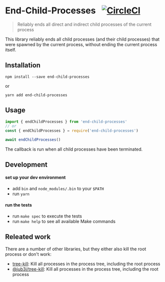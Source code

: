 # End-Child-Processes &nbsp; [![CircleCI](https://circleci.com/gh/kevgo/end-child-processes.svg?style=shield)](https://circleci.com/gh/kevgo/end-child-processes)

> Reliably ends all direct and indirect child processes of the current process

This library reliably ends all child processes (and their child processes)
that were spawned by the current process,
without ending the current process itself.

## Installation

```
npm install --save end-child-processes
```

or

```
yarn add end-child-processes
```


## Usage

```js
import { endChildProcesses } from 'end-child-processes'
// or
const { endChildProcesses } = require('end-child-processes')

await endChildProcesses()
```

The callback is run when all child processes have been terminated.

## Development

#### set up your dev environment

- add `bin` and `node_modules/.bin` to your `$PATH`
- run `yarn`

#### run the tests

- run `make spec` to execute the tests
- run `make help` to see all available Make commands

## Releated work

There are a number of other libraries,
but they either also kill the root process
or don't work:

- [tree-kill](https://github.com/pkrumins/node-tree-kill): Kill all processes in the process tree, including the root process
- [@jub3i/tree-kill](https://github.com/jub3i/tree-kill): Kill all processes in the process tree, including the root process
